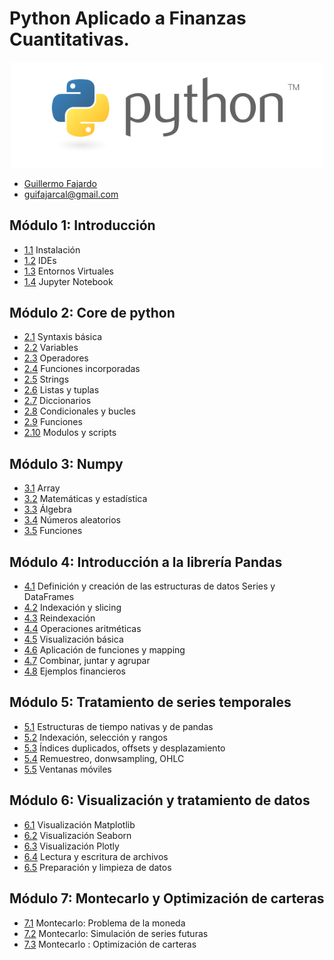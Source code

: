 # Python Aplicado a Finanzas Cuantitativas.

<center>
<img src="./1_introduccion/imgs/python-logo.png"  alt="drawing" width="500"/>
</center>

- [Guillermo Fajardo](https://www.linkedin.com/in/guillermo-fajardo-calvache-87a2082a/) 
- guifajarcal@gmail.com

## Módulo 1: Introducción
* [1.1](1_introduccion/1_1_instalacion.ipynb) Instalación
* [1.2](1_introduccion/1_2_IDE.ipynb) IDEs
* [1.3](1_introduccion/1_3_entornos_virtuales.ipynb) Entornos Virtuales
* [1.4](1_introduccion/1_4_jupyter_notebooks.ipynb) Jupyter Notebook

## Módulo 2: Core de python
* [2.1](2_python_core/2_1_syntaxis.ipynb) Syntaxis básica
* [2.2](2_python_core/2_2_variables.ipynb) Variables
* [2.3](2_python_core/2_3_operadores.ipynb) Operadores
* [2.4](2_python_core/2_4_funciones_incorporadas.ipynb) Funciones incorporadas
* [2.5](2_python_core/2_5_strings.ipynb) Strings
* [2.6](2_python_core/2_6_listas_y_tuplas.ipynb) Listas y tuplas
* [2.7](2_python_core/2_7_diccionarios.ipynb) Diccionarios
* [2.8](2_python_core/2_8_condicionales_y_bucles.ipynb) Condicionales y bucles
* [2.9](2_python_core/2_9_funciones.ipynb) Funciones
* [2.10](2_python_core/2_10_modulos_y_scripts.ipynb) Modulos y scripts

## Módulo 3: Numpy
* [3.1](3_numpy/3_1_array.ipynb) Array
* [3.2](3_numpy/3_2_operaciones_matematicas_y_estadistica.ipynb) Matemáticas y estadística
* [3.3](3_numpy/3_3_operaciones_algebraicas.ipynb) Álgebra
* [3.4](3_numpy/3_4_numeros_aletorios.ipynb) Números aleatorios
* [3.5](3_numpy/3_5_funciones.ipynb) Funciones

## Módulo 4: Introducción a la librería Pandas
* [4.1](4_pandas/4_1_Creación_Series_Dataframes.ipynb) Definición y creación de las estructuras de datos Series y DataFrames
* [4.2](4_pandas/4_2_indexación_slicing.ipynb) Indexación y slicing
* [4.3](4_pandas/4_3_reindexación.ipynb) Reindexación
* [4.4](4_pandas/4_4_operaciones_aritméticas.ipynb) Operaciones aritméticas
* [4.5](4_pandas/4_5_visualización_básica.ipynb) Visualización básica
* [4.6](4_pandas/4_6_funciones_mapping.ipynb) Aplicación de funciones y mapping
* [4.7](4_pandas/4_7_combinar_juntar.ipynb) Combinar, juntar y agrupar
* [4.8](4_pandas/4_8_ejemplos_financieros.ipynb) Ejemplos financieros
    
## Módulo 5: Tratamiento de series temporales
* [5.1](5_series_temporales/5_1_time_structures.ipynb) Estructuras de tiempo nativas y de pandas
* [5.2](5_series_temporales/5_2_indexación_rangos.ipynb) Indexación, selección y rangos
* [5.3](5_series_temporales/5_3_offsets_shift.ipynb) Índices duplicados, offsets y desplazamiento
* [5.4](5_series_temporales/5_4_resampling.ipynb) Remuestreo, donwsampling, OHLC
* [5.5](5_series_temporales/5_5_ventanas_moviles.ipynb) Ventanas móviles

## Módulo 6:  Visualización y tratamiento de datos
* [6.1](6_visualizacion_y_tratamiento_de_datos\6_1_visualizacion_matplotlib.ipynb) Visualización Matplotlib
* [6.2](6_visualizacion_y_tratamiento_de_datos\6_2_visualizacion_seaborn.ipynb) Visualización Seaborn
* [6.3](6_visualizacion_y_tratamiento_de_datos\6_3_visualizacion_plotly.ipynb) Visualización Plotly
* [6.4](6_visualizacion_y_tratamiento_de_datos\6_4_lectura_y_escritura.ipynb) Lectura y escritura de archivos
* [6.5](6_visualizacion_y_tratamiento_de_datos\6_5_preparacion_y_limpieza.ipynb) Preparación y limpieza de datos

## Módulo 7: Montecarlo y Optimización de carteras
* [7.1](7_montecarlo/7_1_montecarlo.ipynb) Montecarlo: Problema de la moneda
* [7.2](7_montecarlo\7_2_series_a_futuro.ipynb) Montecarlo: Simulación de series futuras
* [7.3](7_montecarlo\7_3_montecarlo_carteras.ipynb) Montecarlo : Optimización de carteras 
